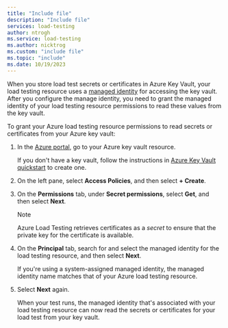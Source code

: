 ```yaml
---
title: "Include file"
description: "Include file"
services: load-testing
author: ntrogh
ms.service: load-testing
ms.author: nicktrog
ms.custom: "include file"
ms.topic: "include"
ms.date: 10/19/2023
---
```


When you store load test secrets or certificates in Azure Key Vault, your load testing resource uses a [managed identity](../how-to-use-a-managed-identity.md) for accessing the key vault. After you configure the manage identity, you need to grant the managed identity of your load testing resource permissions to read these values from the key vault.

To grant your Azure load testing resource permissions to read secrets or certificates from your Azure key vault:

1. In the [Azure portal](https://portal.azure.com/), go to your Azure key vault resource.

    If you don't have a key vault, follow the instructions in [Azure Key Vault quickstart](/azure/key-vault/secrets/quick-create-cli) to create one.

1. On the left pane, select **Access Policies**, and then select **+ Create**.

1. On the **Permissions** tab, under **Secret permissions**, select **Get**, and then select **Next**.

    > [!NOTE]
    > Azure Load Testing retrieves certificates as a *secret* to ensure that the private key for the certificate is available.

1. On the **Principal** tab, search for and select the managed identity for the load testing resource, and then select **Next**. 

    If you're using a system-assigned managed identity, the managed identity name matches that of your Azure load testing resource.

1. Select **Next** again.

    When your test runs, the managed identity that's associated with your load testing resource can now read the secrets or certificates for your load test from your key vault.
